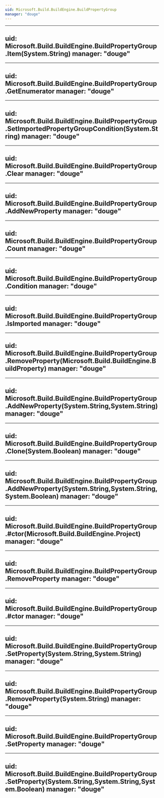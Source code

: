 ```yaml
---
uid: Microsoft.Build.BuildEngine.BuildPropertyGroup
manager: "douge"
---
```


---
uid: Microsoft.Build.BuildEngine.BuildPropertyGroup.Item(System.String)
manager: "douge"
---

---
uid: Microsoft.Build.BuildEngine.BuildPropertyGroup.GetEnumerator
manager: "douge"
---

---
uid: Microsoft.Build.BuildEngine.BuildPropertyGroup.SetImportedPropertyGroupCondition(System.String)
manager: "douge"
---

---
uid: Microsoft.Build.BuildEngine.BuildPropertyGroup.Clear
manager: "douge"
---

---
uid: Microsoft.Build.BuildEngine.BuildPropertyGroup.AddNewProperty
manager: "douge"
---

---
uid: Microsoft.Build.BuildEngine.BuildPropertyGroup.Count
manager: "douge"
---

---
uid: Microsoft.Build.BuildEngine.BuildPropertyGroup.Condition
manager: "douge"
---

---
uid: Microsoft.Build.BuildEngine.BuildPropertyGroup.IsImported
manager: "douge"
---

---
uid: Microsoft.Build.BuildEngine.BuildPropertyGroup.RemoveProperty(Microsoft.Build.BuildEngine.BuildProperty)
manager: "douge"
---

---
uid: Microsoft.Build.BuildEngine.BuildPropertyGroup.AddNewProperty(System.String,System.String)
manager: "douge"
---

---
uid: Microsoft.Build.BuildEngine.BuildPropertyGroup.Clone(System.Boolean)
manager: "douge"
---

---
uid: Microsoft.Build.BuildEngine.BuildPropertyGroup.AddNewProperty(System.String,System.String,System.Boolean)
manager: "douge"
---

---
uid: Microsoft.Build.BuildEngine.BuildPropertyGroup.#ctor(Microsoft.Build.BuildEngine.Project)
manager: "douge"
---

---
uid: Microsoft.Build.BuildEngine.BuildPropertyGroup.RemoveProperty
manager: "douge"
---

---
uid: Microsoft.Build.BuildEngine.BuildPropertyGroup.#ctor
manager: "douge"
---

---
uid: Microsoft.Build.BuildEngine.BuildPropertyGroup.SetProperty(System.String,System.String)
manager: "douge"
---

---
uid: Microsoft.Build.BuildEngine.BuildPropertyGroup.RemoveProperty(System.String)
manager: "douge"
---

---
uid: Microsoft.Build.BuildEngine.BuildPropertyGroup.SetProperty
manager: "douge"
---

---
uid: Microsoft.Build.BuildEngine.BuildPropertyGroup.SetProperty(System.String,System.String,System.Boolean)
manager: "douge"
---
